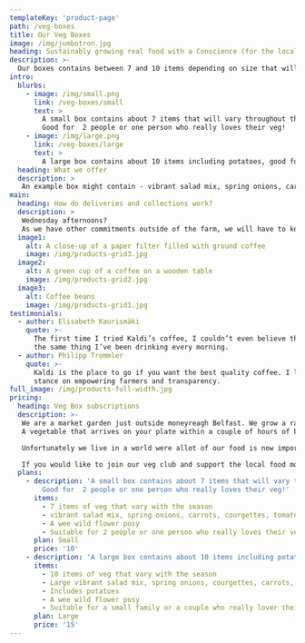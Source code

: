 ```yaml
---
templateKey: 'product-page'
path: /veg-boxes
title: Our Veg Boxes
image: /img/jumbotron.jpg
heading: Sustainably growing real food with a Conscience (for the local community) 
description: >-
  Our boxes contains between 7 and 10 items depending on size that will vary throughout the season.
intro:
  blurbs:
    - image: /img/small.png
      link: /veg-boxes/small
      text: >
        A small box contains about 7 items that will vary throughout the season
        Good for  2 people or one person who really loves their veg!
    - image: /img/large.png
      link: /veg-boxes/large
      text: >
        A large box contains about 10 items including potatoes, good for a small family or a couple who really love their veg!
  heading: What we offer
  description: >
   An example box might contain - vibrant salad mix, spring onions, carrots, courgettes, tomatoes, kale mix, Aubergine and fresh herb mix. Plus a wee wild flower posy.
main:
  heading: How do deliveries and collections work?
  description: >
   Wednesday afternoons?
   As we have other commitments outside of the farm, we will have to keep our delivery/collection days flexible. We will let you know 2 weeks in advance what day we will deliver. If this doesn’t suit, just let us know and we will endeavor to find a Day that works best for you.
  image1:
    alt: A close-up of a paper filter filled with ground coffee
    image: /img/products-grid3.jpg
  image2:
    alt: A green cup of a coffee on a wooden table
    image: /img/products-grid2.jpg
  image3:
    alt: Coffee beans
    image: /img/products-grid1.jpg
testimonials:
  - author: Elisabeth Kaurismäki
    quote: >-
      The first time I tried Kaldi’s coffee, I couldn’t even believe that was
      the same thing I’ve been drinking every morning.
  - author: Philipp Trommler
    quote: >-
      Kaldi is the place to go if you want the best quality coffee. I love their
      stance on empowering farmers and transparency.
full_image: /img/products-full-width.jpg
pricing:
  heading: Veg Box subscriptions
  description: >-
   We are a market garden just outside moneyreagh Belfast. We grow a range of seasonal produce using Agro-ecological methods, this means we don’t use pesticides or synthetic fertilizers, we prefer to work with nature to foster a healthy soil that rewards us with beautiful plants that not only benefit our health but the planets as well.
   A vegetable that arrives on your plate within a couple of hours of being picked is simply hard to beat. It’s tastes, well, like vegetables were meant to taste like. This is why we are passionate about growing real food that’s local and in season. 

   Unfortunately we live in a world were allot of our food is now imported from a country hundreds of miles away. We believe there is another way. 

   If you would like to join our veg club and support the local food movement then follow the link below.
  plans:
    - description: 'A small box contains about 7 items that will vary throughout the season
        Good for  2 people or one person who really loves their veg!'
      items:
        - 7 items of veg that vary with the season
        - vibrant salad mix, spring onions, carrots, courgettes, tomatoes, kale mix, Aubergine and fresh herb mix. 
        - A wee wild flower posy
        - Suitable for 2 people or one person who really loves their veg!
      plan: Small
      price: '10'
    - description: 'A large box contains about 10 items including potatoes, good for a small family or a couple who really love their veg!'
      items:
        - 10 items of veg that vary with the season
        - Large vibrant salad mix, spring onions, courgettes, carrots, beetroot, kale mix, tomatoes, Aubergine, potatoes, chard and fresh herb mix
        - Includes potatoes
        - A wee wild flower posy
        - Suitable for a small family or a couple who really lover their veg!
      plan: Large
      price: '15'
---
```

